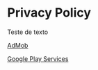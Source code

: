 # Privacy Policy

Teste de texto

[AdMob](https://support.google.com/admob/answer/6128543?hl=en)

[Google Play Services](https://policies.google.com/privacy)
